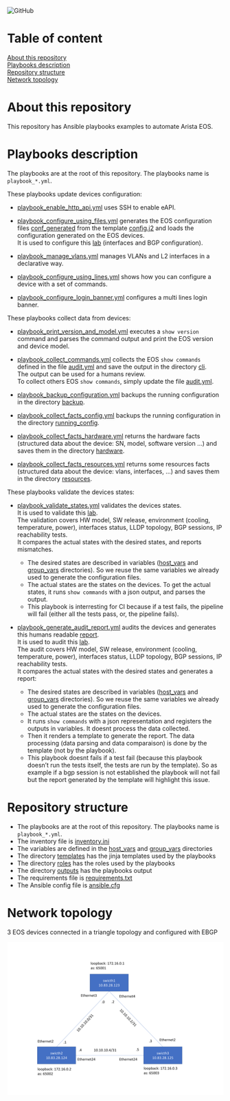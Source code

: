 ![GitHub](https://img.shields.io/github/license/ksator/arista_eos_automation_with_ansible)   

# Table of content 
[About this repository](#about-this-repository)  
[Playbooks description](#playbooks-description)  
[Repository structure](#repository-structure)  
[Network topology](#network-topology)  

# About this repository 

This repository has Ansible playbooks examples to automate Arista EOS. 

# Playbooks description

The playbooks are at the root of this repository. The playbooks name is `playbook_*.yml`.

These playbooks update devices configuration:  

- [playbook_enable_http_api.yml](playbook_enable_http_api.yml) uses SSH to enable eAPI.  

- [playbook_configure_using_files.yml](playbook_configure_using_files.yml) generates the EOS configuration files [conf_generated](outputs/conf_generated) from the template [config.j2](templates/config.j2) and loads the configuration generated on the EOS devices.  
It is used to configure this [lab](#network-topology) (interfaces and BGP configuration). 

- [playbook_manage_vlans.yml](playbook_manage_vlans.yml) manages VLANs and L2 interfaces in a declarative way. 

- [playbook_configure_using_lines.yml](playbook_configure_using_lines.yml) shows how you can configure a device with a set of commands. 
  
- [playbook_configure_login_banner.yml](playbook_configure_login_banner.yml) configures a multi lines login banner.  

These playbooks collect data from devices:  

- [playbook_print_version_and_model.yml](playbook_print_version_and_model.yml) executes a `show version` command and parses the command output and print the EOS version and device model.  

- [playbook_collect_commands.yml](playbook_collect_commands.yml) collects the EOS `show commands` defined in the file [audit.yml](group_vars/eos/audit.yml) and save the output in the directory [cli](outputs/cli).  
The output can be used for a humans review.  
To collect others EOS `show commands`, simply update the file [audit.yml](group_vars/eos/audit.yml).  

- [playbook_backup_configuration.yml](playbook_backup_configuration.yml) backups the running configuration in the directory [backup](outputs/backup). 

- [playbook_collect_facts_config.yml](playbook_collect_facts_config.yml) backups the running configuration in the directory [running_config](outputs/facts/running_config). 

- [playbook_collect_facts_hardware.yml](playbook_collect_facts_hardware.yml) returns the hardware facts (structured data about the device: SN, model, software version ...) and saves them in the directory [hardware](outputs/facts/hardware). 

- [playbook_collect_facts_resources.yml](playbook_collect_facts_resources.yml) returns some resources facts (structured data about the device: vlans, interfaces, ...) and saves them in the directory [resources](outputs/facts/resources).  

These playbooks validate the devices states:  

- [playbook_validate_states.yml](playbook_validate_states.yml) validates the devices states.  
It is used to validate this [lab](#network-topology).  
The validation covers HW model, SW release, environment (cooling, temperature, power), interfaces status, LLDP topology, BGP sessions, IP reachability tests.  
It compares the actual states with the desired states, and reports mismatches.  
  - The desired states are described in variables ([host_vars](host_vars) and [group_vars](group_vars) directories). So we reuse the same variables we already used to generate the configuration files.  
  - The actual states are the states on the devices. To get the actual states, it runs `show commands` with a json output, and parses the output.  
  - This playbook is interresting for CI because if a test fails, the pipeline will fail (either all the tests pass, or, the pipeline fails).  

- [playbook_generate_audit_report.yml](playbook_generate_audit_report.yml) audits the devices and generates this humans readable [report](outputs/audit/report.md).  
It is used to audit this [lab](#network-topology).  
The audit covers HW model, SW release, environment (cooling, temperature, power), interfaces status, LLDP topology, BGP sessions, IP reachability tests.  
It compares the actual states with the desired states and generates a report: 
  - The desired states are described in variables ([host_vars](host_vars) and [group_vars](group_vars) directories). So we reuse the same variables we already used to generate the configuration files.  
  - The actual states are the states on the devices.  
  - It runs `show commands` with a json representation and registers the outputs in variables. It doesnt process the data collected.  
  - Then it renders a template to generate the report. The data processing (data parsing and data comparaison) is done by the template (not by the playbook).  
  - This playbook doesnt fails if a test fail (because this playbook doesn’t run the tests itself, the tests are run by the template). So as example if a bgp session is not established the playbook will not fail but the report generated by the template will highlight this issue. 

# Repository structure 

- The playbooks are at the root of this repository. The playbooks name is `playbook_*.yml`.  
- The inventory file is [inventory.ini](inventory.ini)
- The variables are defined in the [host_vars](host_vars) and [group_vars](group_vars) directories 
- The directory [templates](templates) has the jinja templates used by the playbooks 
- The directory [roles](roles) has the roles used by the playbooks
- The directory [outputs](outputs) has the playbooks output 
- The requirements file is [requirements.txt](requirements.txt)
- The Ansible config file is [ansible.cfg](ansible.cfg)
  
# Network topology

3 EOS devices connected in a triangle topology and configured with EBGP   

![topology.png](topology.png)
